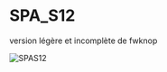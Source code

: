 # SPA_S12
version légère et incomplète de fwknop


![SPAS12](http://www.thespecialistsltd.com/files/SPAS%2012.jpg)